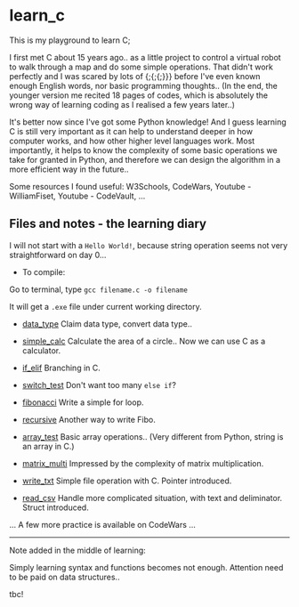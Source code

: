 # learn_c

 This is my playground to learn C;

 I first met C about 15 years ago.. as a little project to control a virtual robot to walk through a map and do some simple operations. That didn't work perfectly and I was scared by lots of {;{;{;}}} before I've even known enough English words, nor basic programming thoughts.. (In the end, the younger version me recited 18 pages of codes, which is absolutely the wrong way of learning coding as I realised a few years later..)
 
 It's better now since I've got some Python knowledge! And I guess learning C is still very important as it can help to understand deeper in how computer works, and how other higher level languages work. Most importantly, it helps to know the complexity of some basic operations we take for granted in Python, and therefore we can design the algorithm in a more efficient way in the future..

 Some resources I found useful: W3Schools, CodeWars, Youtube - WilliamFiset, Youtube - CodeVault, ...

## Files and notes - the learning diary

I will not start with a ```Hello World!```, because string operation seems not very straightforward on day 0...

- To compile:

Go to terminal, type ```gcc filename.c -o filename```

It will get a ```.exe``` file under current working directory.

- [data_type](https://github.com/xueannafang/learn_c/blob/main/data_type.c)
Claim data type, convert data type..

- [simple_calc](https://github.com/xueannafang/learn_c/blob/main/simple_calc.c)
Calculate the area of a circle.. Now we can use C as a calculator.

- [if_elif](https://github.com/xueannafang/learn_c/blob/main/if_elif.c)
Branching in C.

- [switch_test](https://github.com/xueannafang/learn_c/blob/main/switch_test.c)
Don't want too many ```else if```?

- [fibonacci](https://github.com/xueannafang/learn_c/blob/main/fibonacci.c)
Write a simple for loop.

- [recursive](https://github.com/xueannafang/learn_c/blob/main/recursive.c)
Another way to write Fibo.

- [array_test](https://github.com/xueannafang/learn_c/blob/main/array_test.c)
Basic array operations.. (Very different from Python, string is an array in C.)

- [matrix_multi](https://github.com/xueannafang/learn_c/blob/main/matrix_multi.c)
Impressed by the complexity of matrix multiplication.

- [write_txt](https://github.com/xueannafang/learn_c/blob/main/write_txt.c)
Simple file operation with C. Pointer introduced.

- [read_csv](https://github.com/xueannafang/learn_c/blob/main/read_csv.c)
Handle more complicated situation, with text and deliminator. Struct introduced.

... A few more practice is available on CodeWars ... 

------------------------
Note added in the middle of learning:

Simply learning syntax and functions becomes not enough. Attention need to be paid on data structures..

tbc!